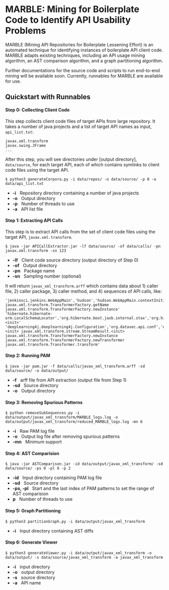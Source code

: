 MARBLE: Mining for Boilerplate Code to Identify API Usability Problems 
================
MARBLE (Mining API Repositories for Boilerplate Lessening Effort) is an automated technique for identifying instances of boilerplate API client code. MARBLE adapts existing techniques, including an API usage mining algorithm, an AST comparison algorithm, and a graph partitioning algorithm.

Further documentations for the source code and scripts to run end-to-end mining will be available soon. 
Currently, runnables for MARBLE are available for use.

Quickstart with Runnables 
------------

#### Step 0: Collecting Client Code
This step collects client code files of target APIs from large repository. It takes a number of java projects and a list of target API names as input, ```api_list.txt```:
```
javax.xml.transform
javax.swing.JFrame
...
```
After this step, you will see directories under [output directory], ```data/source```, for each target API, each of which contains symlinks to client code files using the target API.

```
$ python3 generateCorpora.py -i data/repos/ -o data/source/ -p 8 -a data/api_list.txt
```
* **-i**  &nbsp;  Repository directory containing a number of java projects
* **-o**  &nbsp;  Output directory
* **-p** &nbsp; Number of threads to use
* **-a** &nbsp; API list file


#### Step 1: Extracting API Calls
This step is to extract API calls from the set of client code files using the target API, ```javax.xml.transform```. 
```
$ java -jar APICallExtractor.jar -lf data/source/ -of data/calls/ -pn javax.xml.transform -sn 123
```
* **-lf**  &nbsp;  Client code source directory (output directory of Step 0)
* **-of**  &nbsp;  Output directory
* **-pn**  &nbsp;  Package name
* **-sn**  &nbsp;  Sampling number (optional)

It will return ```javax_xml_transform.arff``` which contains data about 1) caller file, 2) caller package, 3) caller method, and 4) sequences of API calls, like:
```
'jenkinsci.jenkins.WebAppMain','hudson','hudson.WebAppMain.contextInitialized(javax.servlet.ServletContextEvent)','javax.xml.transform.TransformerFactory.newInstance javax.xml.transform.TransformerFactory.getName javax.xml.transform.TransformerFactory.newInstance'
'hibernate.hibernate-orm.LocalSchemaLocator','org.hibernate.boot.jaxb.internal.stax','org.hibernate.boot.jaxb.internal.stax.LocalSchemaLocator.resolveLocalSchema(java.net.URL)','javax.xml.transform.stream.StreamSource.<init>'
'deeplearning4j.deeplearning4j.Configuration','org.datavec.api.conf','org.datavec.api.conf.Configuration.writeXml(java.io.OutputStream)','javax.xml.transform.dom.DOMSource.<init> javax.xml.transform.stream.StreamResult.<init> javax.xml.transform.TransformerFactory.newInstance javax.xml.transform.TransformerFactory.newTransformer javax.xml.transform.Transformer.transform'
```

#### Step 2: Running PAM
```
$ java -jar pam.jar -f data/calls/javax_xml_transform.arff -sd data/source/ -o data/output/

```
* **-f**  &nbsp;  arff file from API extraction (output file from Step 1)
* **-sd**  &nbsp;  Source directory
* **-o**  &nbsp;  Output directory

#### Step 3: Removing Spurious Patterns
```
$ python removeSubSequences.py -i data/output/javax_xml_transform/MARBLE_logs.log -o data/output/javax_xml_transform/reduced_MARBLE_logs.log -mn 6
```
* **-i**  &nbsp;  Raw PAM log file
* **-o**  &nbsp;  Output log file after removing spurious patterns
* **-mn** &nbsp;  Minimum support

#### Step 4: AST Comparision
```
$ java -jar ASTComparison.jar -id data/output/javax_xml_transform/ -sd data/source/ -ps 0 -pl 6 -p 2
```
* **-id**  &nbsp;  Input directory containing PAM log file
* **-sd**  &nbsp;  Source directory
* **-ps, -pl**  &nbsp;  Start and the last index of PAM patterns to set the range of AST comparision
* **p** &nbsp; Number of threads to use

#### Step 5: Graph Partitioning
```
$ python3 partitionGraph.py -i data/output/javax_xml_transform
```
* **-i**  &nbsp;  Input directory containing AST diffs

#### Step 6: Generate Viewer
```
$ python3 generateViewer.py -i data/output/javax_xml_transform -o data/output/ -s data/source/javax_xml_transform -a javax_xml_transform
```

* **-i**  &nbsp;  input directory
* **-o**  &nbsp;  output directory
* **-s**  &nbsp;  source directory
* **-a**  &nbsp;  API name


